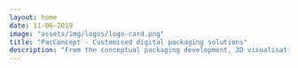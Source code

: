 ```yaml
---
layout: home
date: 11-06-2019
image: "assets/img/logos/logo-card.png"
title: "PacConcept - Customised digital packaging solutions"
description: "From the conceptual packaging development, 3D visualisation, production drawings to c-part management, it is our goal to develop the perfect packaging solution customised to your needs."
---
```

